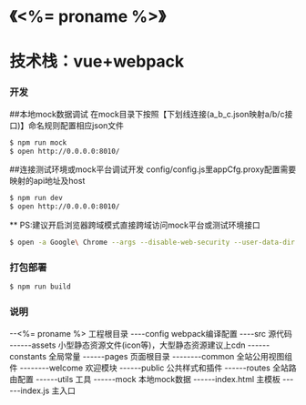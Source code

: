 # 《<%= proname %>》
# 技术栈：vue+webpack

### 开发
##本地mock数据调试 
在mock目录下按照【下划线连接(a_b_c.json映射a/b/c接口)】命名规则配置相应json文件
``` bash
$ npm run mock
$ open http://0.0.0.0:8010/
```

##连接测试环境或mock平台调试开发 
config/config.js里appCfg.proxy配置需要映射的api地址及host
``` bash
$ npm run dev
$ open http://0.0.0.0:8010/
```
** PS:建议开启浏览器跨域模式直接跨域访问mock平台或测试环境接口
``` bash
$ open -a Google\ Chrome --args --disable-web-security --user-data-dir
```

### 打包部署
``` bash
$ npm run build 
```

### 说明
--<%= proname %> 工程根目录
----config webpack编译配置
----src 源代码
------assets 小型静态资源文件(icon等)，大型静态资源建议上cdn
------constants 全局常量
------pages 页面根目录
--------common 全站公用视图组件
--------welcome 欢迎模块
------public 公共样式和插件
------routes 全站路由配置
------utils 工具
------mock 本地mock数据
------index.html 主模板
------index.js 主入口